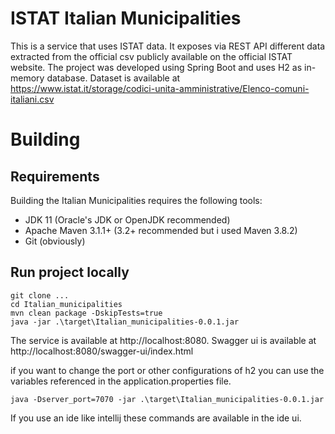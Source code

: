 # **ISTAT Italian Municipalities**

This is a service that uses ISTAT data. 
It exposes via REST API different data extracted from the 
official csv publicly available on the official ISTAT website.
The project was developed using Spring Boot and uses H2 as in-memory database.
Dataset is available at https://www.istat.it/storage/codici-unita-amministrative/Elenco-comuni-italiani.csv

# Building

## Requirements
Building the Italian Municipalities requires the following tools:

* JDK 11 (Oracle's JDK or OpenJDK recommended)
* Apache Maven 3.1.1+ (3.2+ recommended but i used Maven 3.8.2) 
* Git (obviously)

## Run project locally
```
git clone ...
cd Italian_municipalities
mvn clean package -DskipTests=true
java -jar .\target\Italian_municipalities-0.0.1.jar
```
The service is available at http://localhost:8080.
Swagger ui is available at http://localhost:8080/swagger-ui/index.html

if you want to change the port or other configurations of h2 you can use the variables referenced in the application.properties file.
```
java -Dserver_port=7070 -jar .\target\Italian_municipalities-0.0.1.jar
```
If you use an ide like intellij these commands are available in the ide ui.
